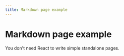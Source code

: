 ```yaml
---
title: Markdown page example
---
```


# Markdown page example

You don't need React to write simple standalone pages.

<script>alert('asd')</script>
